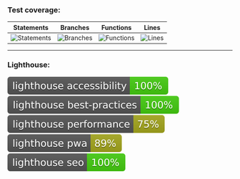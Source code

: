### Test coverage:

| Statements                  | Branches                | Functions                 | Lines             |
| --------------------------- | ----------------------- | ------------------------- | ----------------- |
| ![Statements](https://img.shields.io/badge/statements-70%25-red.svg?style=flat) | ![Branches](https://img.shields.io/badge/branches-100%25-brightgreen.svg?style=flat) | ![Functions](https://img.shields.io/badge/functions-71.42%25-red.svg?style=flat) | ![Lines](https://img.shields.io/badge/lines-72%25-red.svg?style=flat) |

--------

### Lighthouse:

![Lighthouse Accessibility Badge](./lighthouse/lighthouse_accessibility.svg) ![Lighthouse Best Practices Badge](./lighthouse/lighthouse_best-practices.svg) ![Lighthouse Performance Badge](./lighthouse/lighthouse_performance.svg) ![Lighthouse PWA Badge](./lighthouse/lighthouse_pwa.svg) ![Lighthouse SEO Badge](./lighthouse/lighthouse_seo.svg)